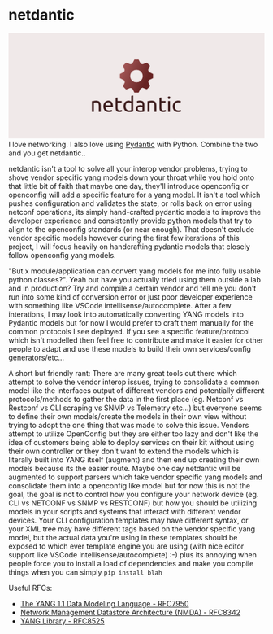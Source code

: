# netdantic
![netdantic logo](./img/cover.png)
I love networking. I also love using [Pydantic](https://docs.pydantic.dev/latest/) with Python. Combine the two and you get netdantic..

netdantic isn't a tool to solve all your interop vendor problems, trying to shove vendor specific yang models down your throat while you hold onto that little bit of faith that maybe one day, they'll introduce openconfig or openconfig will add a specific feature for a yang model. It isn't a tool which pushes configuration and validates the state, or rolls back on error using netconf operations, its simply hand-crafted pydantic models to improve the developer experience and consistently provide python models that try to align to the openconfig standards (or near enough). That doesn't exclude vendor specific models however during the first few iterations of this project, I will focus heavily on handcrafting pydantic models that closely follow openconfig yang models.

"But x module/application can convert yang models for me into fully usable python classes?". Yeah but have you actually tried using them outside a lab and in production? Try and compile a certain vendor and tell me you don't run into some kind of conversion error or just poor developer experience with something like VSCode intellisense/autocomplete. After a few interations, I may look into automatically converting YANG models into Pydantic models but for now I would prefer to craft them manually for the common protocols I see deployed. If you see a specific feature/protocol which isn't modelled then feel free to contribute and make it easier for other people to adapt and use these models to build their own services/config generators/etc...

A short but friendly rant: There are many great tools out there which attempt to solve the vendor interop issues, trying to consolidate a common model like the interfaces output of different vendors and potentially different protocols/methods to gather the data in the first place (eg. Netconf vs Restconf vs CLI scraping vs SNMP vs Telemetry etc...) but everyone seems to define their own models/create the models in their own view without trying to adopt the one thing that was made to solve this issue. Vendors attempt to utilize OpenConfig but they are either too lazy and don't like the idea of customers being able to deploy services on their kit without using their own controller or they don't want to extend the models which is literally built into YANG itself (augment) and then end up creating their own models because its the easier route. Maybe one day netdantic will be augmented to support parsers which take vendor specific yang models and consolidate them into a openconfig like model but for now this is not the goal, the goal is not to control how you configure your network device (eg. CLI vs NETCONF vs SNMP vs RESTCONF) but how you should be utilizing models in your scripts and systems that interact with different vendor devices. Your CLI configuration templates may have different syntax, or your XML tree may have different tags based on the vendor specific yang model, but the actual data you're using in these templates should be exposed to which ever template engine you are using (with nice editor support like VSCode intellisense/autocomplete) :-) plus its annoying when people force you to install a load of dependencies and make you compile things when you can simply `pip install blah`



Useful RFCs:
- [The YANG 1.1 Data Modeling Language - RFC7950](https://datatracker.ietf.org/doc/html/rfc7950)
- [Network Management Datastore Architecture (NMDA) - RFC8342](https://www.rfc-editor.org/rfc/rfc8342)
- [YANG Library - RFC8525](https://www.rfc-editor.org/rfc/rfc8525)
